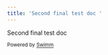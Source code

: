 ```yaml
---
title: 'Second final test doc '
---
```

Second final test doc&nbsp;

<SwmMeta version="3.0.0" repo-id="Z2l0aHViJTNBJTNBY29kZXNwYWNlcy1yZWFjdCUzQSUzQU1pY2thejg5LVNXTQ==" repo-name="codespaces-react"><sup>Powered by [Swimm](https://staging.swimm.cloud/)</sup></SwmMeta>
